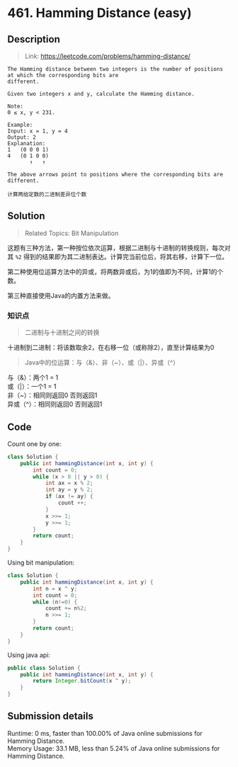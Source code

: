 # 461. Hamming Distance (easy)

## Description

> Link: https://leetcode.com/problems/hamming-distance/

```
The Hamming distance between two integers is the number of positions at which the corresponding bits are
different.

Given two integers x and y, calculate the Hamming distance.

Note:
0 ≤ x, y < 231.

Example:
Input: x = 1, y = 4
Output: 2
Explanation:
1   (0 0 0 1)
4   (0 1 0 0)
       ↑   ↑

The above arrows point to positions where the corresponding bits are different.

计算两给定数的二进制差异位个数

```


## Solution

> Related Topics: Bit Manipulation

这题有三种方法，第一种按位依次运算，根据二进制与十进制的转换规则，每次对其 `%2` 得到的结果即为其二进制表达。计算完当前位后，将其右移，计算下一位。

第二种使用位运算方法中的异或，将两数异或后，为1的值即为不同，计算1的个数。

第三种直接使用Java的内置方法来做。



### 知识点
> 二进制与十进制之间的转换

十进制到二进制：将该数取余2，在右移一位（或称除2），直至计算结果为0

> Java中的位运算：与（&）、非（~）、或（|）、异或（^）

与（&）：两个1 = 1<br>
或（|）：一个1 = 1<br>
非（~）：相同则返回0 否则返回1<br>
异或（^）：相同则返回0 否则返回1<br>


## Code
Count one by one: 
```java
class Solution {
    public int hammingDistance(int x, int y) {
        int count = 0;
        while (x > 0 || y > 0) {
            int ax = x % 2;
            int ay = y % 2;
            if (ax != ay) {
                count ++;
            }
            x >>= 1;
            y >>= 1;
        } 
        return count;
    }
}
```
Using bit manipulation:
```java
class Solution {
    public int hammingDistance(int x, int y) {
        int n = x ^ y;
        int count = 0;
        while (n!=0) {
            count += n%2;
            n >>= 1;
        }
        return count;
    }
}
```
Using java api:
```java
public class Solution {
    public int hammingDistance(int x, int y) {
        return Integer.bitCount(x ^ y);
    }
}
```


## Submission details
Runtime: 0 ms, faster than 100.00% of Java online submissions for Hamming Distance.<br>
Memory Usage: 33.1 MB, less than 5.24% of Java online submissions for Hamming Distance.
